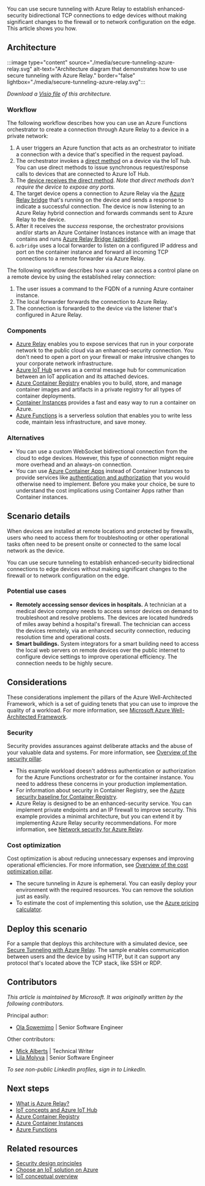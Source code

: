You can use secure tunneling with Azure Relay to establish enhanced-security bidirectional TCP connections to edge devices without making significant changes to the firewall or to network configuration on the edge. This article shows you how.

## Architecture

:::image type="content" source="./media/secure-tunneling-azure-relay.svg" alt-text="Architecture diagram that demonstrates how to use secure tunneling with Azure Relay." border="false" lightbox="./media/secure-tunneling-azure-relay.svg":::

*Download a [Visio file](https://arch-center.azureedge.net/iot-secure-tunneling.vsdx) of this architecture.*

### Workflow

The following workflow describes how you can use an Azure Functions orchestrator to create a connection through Azure Relay to a device in a private network:

1. A user triggers an Azure function that acts as an orchestrator to initiate a connection with a device that's specified in the request payload.
2. The orchestrator invokes a [direct method](/azure/iot-hub/iot-hub-devguide-direct-methods) on a device via the IoT hub. You can use direct methods to issue synchronous request/response calls to devices that are connected to Azure IoT Hub.
3. The [device receives the direct method](/azure/iot-hub/iot-hub-devguide-direct-methods#method-lifecycle). *Note that direct methods don't require the device to expose any ports.*
4. The target device opens a connection to Azure Relay via the [Azure Relay bridge](https://github.com/Azure/azure-relay-bridge) that's running on the device and sends a response to indicate a successful connection. The device is now listening to an Azure Relay hybrid connection and forwards commands sent to Azure Relay to the device.
5. After it receives the *success* response, the orchestrator provisions and/or starts an Azure Container Instances instance with an image that contains and runs [Azure Relay Bridge (azbridge)](https://github.com/Azure/azure-relay-bridge).
6. `azbridge` uses a local forwarder to listen on a configured IP address and port on the container instance and forward all incoming TCP connections to a remote forwarder via Azure Relay.

The following workflow describes how a user can access a control plane on a remote device by using the established relay connection:

1. The user issues a command to the FQDN of a running Azure container instance.
2. The local forwarder forwards the connection to Azure Relay.
3. The connection is forwarded to the device via the listener that's configured in Azure Relay.

### Components

- [Azure Relay](/azure/azure-relay/relay-what-is-it) enables you to expose services that run in your corporate network to the public cloud via an enhanced-security connection. You don't need to open a port on your firewall or make intrusive changes to your corporate network infrastructure.
- [Azure IoT Hub](https://azure.microsoft.com/products/iot-hub/) serves as a central message hub for communication between an IoT application and its attached devices.
- [Azure Container Registry](https://azure.microsoft.com/products/container-registry/) enables you to build, store, and manage container images and artifacts in a private registry for all types of container deployments.
- [Container Instances](https://azure.microsoft.com/products/container-instances/) provides a fast and easy way to run a container on Azure.
- [Azure Functions](https://azure.microsoft.com/products/functions/) is a serverless solution that enables you to write less code, maintain less infrastructure, and save money.

### Alternatives

- You can use a custom WebSocket bidirectional connection from the cloud to edge devices. However, this type of connection might require more overhead and an always-on connection.
- You can use [Azure Container Apps](/azure/container-apps/overview) instead of Container Instances to provide services like [authentication and authorization](/azure/container-apps/authentication) that you would otherwise need to implement. Before you make your choice, be sure to understand the cost implications using Container Apps rather than Container instances.

## Scenario details

When devices are installed at remote locations and protected by firewalls, users who need to access them for troubleshooting or other operational tasks often need to be present onsite or connected to the same local network as the device.

You can use secure tunneling to establish enhanced-security bidirectional connections to edge devices without making significant changes to the firewall or to network configuration on the edge.

### Potential use cases

- **Remotely accessing sensor devices in hospitals.** A technician at a medical device company needs to access sensor devices on demand to troubleshoot and resolve problems. The devices are located hundreds of miles away behind a hospital's firewall. The technician can access the devices remotely, via an enhanced security connection, reducing resolution time and operational costs.
- **Smart buildings.** System integrators for a smart building need to access the local web servers on remote devices over the public internet to configure device settings to improve operational efficiency. The connection needs to be highly secure. 

## Considerations

These considerations implement the pillars of the Azure Well-Architected Framework, which is a set of guiding tenets that you can use to improve the quality of a workload. For more information, see [Microsoft Azure Well-Architected Framework](/azure/architecture/framework).

### Security

Security provides assurances against deliberate attacks and the abuse of your valuable data and systems. For more information, see [Overview of the security pillar](/azure/architecture/framework/security/overview).

- This example workload doesn't address authentication or authorization for the Azure Functions orchestrator or for the container instance. You need to address these concerns in your production implementation.
- For information about security in Container Registry, see the [Azure security baseline for Container Registry](/security/benchmark/azure/baselines/container-registry-security-baseline).
- Azure Relay is designed to be an enhanced-security service. You can implement private endpoints and an IP firewall to improve security. This example provides a minimal architecture, but you can extend it by implementing Azure Relay security recommendations. For more information, see [Network security for Azure Relay](/azure/azure-relay/network-security?source=recommendations).

### Cost optimization

Cost optimization is about reducing unnecessary expenses and improving operational efficiencies. For more information, see [Overview of the cost optimization pillar](/azure/architecture/framework/cost/overview).

- The secure tunneling in Azure is ephemeral. You can easily deploy your environment with the required resources. You can remove the solution just as easily.
- To estimate the cost of implementing this solution, use the [Azure pricing calculator](https://azure.microsoft.com/pricing/calculator/).

## Deploy this scenario

For a sample that deploys this architecture with a simulated device, see [Secure Tunneling with Azure Relay](https://github.com/Azure-Samples/secure-tunneling-azure-relay). The sample enables communication between users and the device by using HTTP, but it can support any protocol that's located above the TCP stack, like SSH or RDP.

## Contributors

*This article is maintained by Microsoft. It was originally written by the following contributors.*

Principal author:

- [Ola Sowemimo](https://www.linkedin.com/in/ola-sowemimo-54776361/) | Senior Software Engineer

Other contributors:

- [Mick Alberts](https://www.linkedin.com/in/mick-alberts-a24a1414/) | Technical Writer
- [Lila Molyva](https://www.linkedin.com/in/lila-molyva-172863112/) | Senior Software Engineer

*To see non-public LinkedIn profiles, sign in to LinkedIn.*

## Next steps

- [What is Azure Relay?](/azure/azure-relay/relay-what-is-it)
- [IoT concepts and Azure IoT Hub](/azure/iot-hub/iot-concepts-and-iot-hub)
- [Azure Container Registry](/azure/container-registry/container-registry-intro)
- [Azure Container Instances](/azure/container-instances/container-instances-overview)
- [Azure Functions](/azure/azure-functions/functions-overview)

## Related resources

- [Security design principles](/azure/well-architected/security/security-principles)
- [Choose an IoT solution on Azure](../../example-scenario/iot/iot-central-iot-hub-cheat-sheet.yml)
- [IoT conceptual overview](../../example-scenario/iot/introduction-to-solutions.yml)